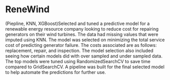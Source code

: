 # ReneWind
(Piepline, KNN, XGBoost)Selected and tuned a predictive model for a renewable energy resource company looking to reduce cost for repairing generators on their wind turbines. The data had missing values that were imputed using KNN. The model was selected on minimizing the total service cost of predicting generator failure. The costs associated are as follows: replacement, repair, and inspection. The model selection also included seeing how certain models did with over sampled and under sampled data.  The top models were tuned using RandomizedSearchCV to save time compared to GridSearchCV. A pipeline was built for the final selected model to help automate the predictions for further use.
